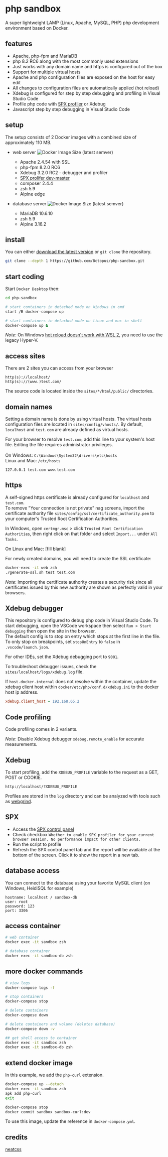 # php sandbox

A super lightweight LAMP (Linux, Apache, MySQL, PHP) php development environment based on Docker.

## features

- Apache, php-fpm and MariaDB
- php 8.2 RC6 along with the most commonly used extensions
- Just works with any domain name and https is configured out of the box
- Support for multiple virtual hosts
- Apache and php configuration files are exposed on the host for easy edit
- All changes to configuration files are automatically applied (hot reload)
- Xdebug is configured for step by step debugging and profiling in Visual Studio Code
- Profile php code with [SPX profiler](https://github.com/NoiseByNorthwest/php-spx) or Xdebug
- Javascript step by step debugging in Visual Studio Code

## setup

The setup consists of 2 Docker images with a combined size of approximately 110 MB.

- web server ![Docker Image Size (latest semver)](https://img.shields.io/docker/image-size/8ct8pus/apache-php-fpm-alpine?sort=semver)
    - Apache 2.4.54 with SSL
    - php-fpm 8.2.0 RC6
    - Xdebug 3.2.0 RC2 - debugger and profiler
    - [SPX prolifer dev-master](https://github.com/NoiseByNorthwest/php-spx)
    - composer 2.4.4
    - zsh 5.9
    - Alpine edge

- database server ![Docker Image Size (latest semver)](https://img.shields.io/docker/image-size/8ct8pus/mariadb-alpine?sort=semver)
    - MariaDB 10.6.10
    - zsh 5.9
    - Alpine 3.16.2

## install

You can either [download the latest version](https://github.com/8ctopus/php-sandbox/tags) or `git clone` the repository.

```sh
git clone --depth 1 https://github.com/8ctopus/php-sandbox.git
```

## start coding

Start `Docker Desktop` then:

```sh
cd php-sandbox

# start containers in detached mode on Windows in cmd
start /B docker-compose up

# start containers in detached mode on linux and mac in shell
docker-compose up &
```

_Note_: On Windows [hot reload doesn't work with WSL 2](https://github.com/microsoft/WSL/issues/4739), you need to use the legacy Hyper-V.

## access sites

There are 2 sites you can access from your browser

    http(s)://localhost/
    http(s)://(www.)test.com/

The source code is located inside the `sites/*/html/public/` directories.

## domain names

Setting a domain name is done by using virtual hosts. The virtual hosts configuration files are located in `sites/config/vhosts/`. By default, `localhost` and `test.com` are already defined as virtual hosts.

For your browser to resolve `test.com`, add this line to your system's host file. Editing the file requires administrator privileges.\
\
On Windows: `C:\Windows\System32\drivers\etc\hosts`\
Linux and Mac: `/etc/hosts`

    127.0.0.1 test.com www.test.com

## https

A self-signed https certificate is already configured for `localhost` and `test.com`.\
To remove "Your connection is not private" nag screens, import the certificate authority file `sites/config/ssl/certificate_authority.pem` to your computer's Trusted Root Certification Authorities.

In Windows, open `certmgr.msc` > click `Trusted Root Certification Authorities`, then right click on that folder and select `Import...` under `All Tasks`.

On Linux and Mac: \[fill blank\]

For newly created domains, you will need to create the SSL certificate:

```sh
docker-exec -it web zsh
./generate-ssl.sh test test.com
```

_Note_: Importing the certificate authority creates a security risk since all certificates issued by this new authority are shown as perfectly valid in your browsers.

## Xdebug debugger

This repository is configured to debug php code in Visual Studio Code. To start debugging, open the VSCode workspace then select `Run > Start debugging` then open the site in the browser.\
The default config is to stop on entry which stops at the first line in the file. To only stop on breakpoints, set `stopOnEntry` to `false` in `.vscode/launch.json`.

For other IDEs, set the Xdebug debugging port to `9001`.

To troubleshoot debugger issues, check the `sites/localhost/logs/xdebug.log` file.

If `host.docker.internal` does not resolve within the container, update the xdebug client host within `docker/etc/php/conf.d/xdebug.ini` to the docker host ip address.

```ini
xdebug.client_host = 192.168.65.2
```

## Code profiling

Code profiling comes in 2 variants.

_Note_: Disable Xdebug debugger `xdebug.remote_enable` for accurate measurements.

## Xdebug

To start profiling, add the `XDEBUG_PROFILE` variable to the request as a GET, POST or COOKIE.

    http://localhost/?XDEBUG_PROFILE

Profiles are stored in the `log` directory and can be analyzed with tools such as [webgrind](https://github.com/jokkedk/webgrind).

## SPX

- Access the [SPX control panel](http://localhost/?SPX_KEY=dev&SPX_UI_URI=/)
- Check checkbox `Whether to enable SPX profiler for your current browser session. No performance impact for other clients.`
- Run the script to profile
- Refresh the SPX control panel tab and the report will be available at the bottom of the screen. Click it to show the report in a new tab.

## database access

You can connect to the database using your favorite MySQL client (on Windows, HeidiSQL for example)

    hostname: localhost / sandbox-db
    user: root
    password: 123
    port: 3306

## access container

```sh
# web container
docker exec -it sandbox zsh

# database container
docker exec -it sandbox-db zsh
```

## more docker commands

```sh
# view logs
docker-compose logs -f

# stop containers
docker-compose stop

# delete containers
docker-compose down

# delete containers and volume (deletes database)
docker-compose down -v

## get shell access to container
docker exec -it sandbox zsh
docker exec -it sandbox-db zsh
```

## extend docker image

In this example, we add the `php-curl` extension.

```sh
docker-compose up --detach
docker exec -it sandbox zsh
apk add php-curl
exit

docker-compose stop
docker commit sandbox sandbox-curl:dev
```

To use this image, update the reference in `docker-compose.yml`.

## credits

[neatcss](https://github.com/codazoda/neatcss)
